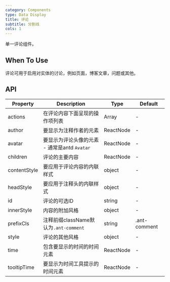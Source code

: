 ```yaml
---
category: Components
type: Data Display
title: 评论
subtitle: 分割线
cols: 1
---
```


 单一评论组件。

 ## When To Use

 评论可用于启用对实体的讨论，例如页面，博客文章，问题或其他。

 ## API

| Property | Description | Type | Default |
| -------- | ----------- | ---- | ------- |
actions | 在评论内容下面呈现的操作项列表 | Array<ReactNode> | - |
author | 要显示为注释作者的元素 | ReactNode | - |
avatar | 要显示为评论头像的元素 - 通常是antd `Avatar` | ReactNode | - |
children | 评论的主要内容 | ReactNode | - |
contentStyle | 要应用于评论内容的内联样式 | object | - |
headStyle | 要应用于注释头的内联样式 | object | - |
id | 评论的可选ID | string | - |
innerStyle | 内容的附加风格 | object | - |
prefixCls | 注释前缀className默认为`.ant-comment` | string | .ant-comment |
style | 评论的其他风格 | object | - |
time | 包含要显示的时间的时间元素 | ReactNode | - |
tooltipTime | 要显示为时间工具提示的时间元素 | ReactNode | - |
